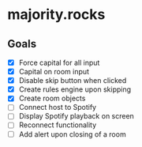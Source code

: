 # majority.rocks

## Goals
- [x] Force capital for all input
- [x] Capital on room input
- [x] Disable skip button when clicked
- [x] Create rules engine upon skipping
- [x] Create room objects
- [ ] Connect host to Spotify
- [ ] Display Spotify playback on screen
- [ ] Reconnect functionality
- [ ] Add alert upon closing of a room